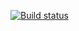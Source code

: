 [![Build status](https://ci.appveyor.com/api/projects/status/eb3mubwgpmp29us1?svg=true)](https://ci.appveyor.com/project/EkaterinaDuzh/forms-2kbtn)
